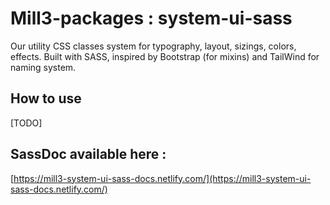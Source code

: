 # Mill3-packages : system-ui-sass

Our utility CSS classes system for typography, layout, sizings, colors, effects. Built with SASS, inspired by Bootstrap (for mixins) and TailWind for naming system.

## How to use

[TODO]

## SassDoc available here :

[https://mill3-system-ui-sass-docs.netlify.com/](https://mill3-system-ui-sass-docs.netlify.com/)
